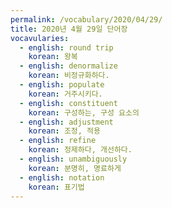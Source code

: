 ```yaml
---
permalink: /vocabulary/2020/04/29/
title: 2020년 4월 29일 단어장
vocavularies:
  - english: round trip
    korean: 왕복
  - english: denormalize
    korean: 비정규화하다.
  - english: populate
    korean: 거주시키다.
  - english: constituent
    korean: 구성하는, 구성 요소의
  - english: adjustment
    korean: 조정, 적용
  - english: refine
    korean: 정제하다, 개선하다.
  - english: unambiguously
    korean: 분명히, 명료하게
  - english: notation
    korean: 표기법
---
```

